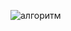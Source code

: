 ![алгоритм](https://user-images.githubusercontent.com/108878904/191377751-b7f65f3d-782d-44b2-9131-74cd44c047fe.jpg)
